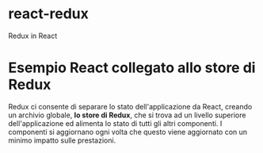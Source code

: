 # react-redux
Redux in React
# Esempio React collegato allo store di Redux

Redux ci consente di separare lo stato dell'applicazione da React, 
creando un archivio globale, **lo store di Redux**, che si trova ad un livello superiore dell'applicazione 
ed alimenta lo stato di tutti gli altri componenti. 
I componenti si aggiornano ogni volta che questo viene aggiornato con un minimo impatto sulle prestazioni.
